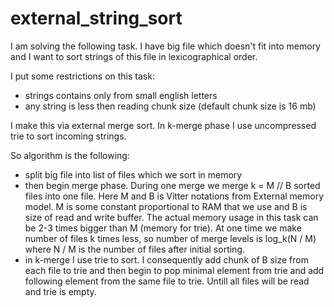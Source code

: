 # external_string_sort
I am solving the following task. I have big file which doesn't fit into memory and I want to sort strings of this file in lexicographical order.

I put some restrictions on this task:
- strings contains only from small english letters
- any string is less then reading chunk size (default chunk size is 16 mb)

I make this via external merge sort. In k-merge phase I use uncompressed trie to sort incoming strings. 

So algorithm is the following:
- split big file into list of files which we sort in memory
- then begin merge phase. During one merge we merge k = M // B sorted files into one file. Here M and B is Vitter notations from External memory model. 
M is some constant proportional to RAM that we use and B is size of read and write buffer.  The actual memory usage in this task can be 2-3 times 
bigger than M (memory for trie). At one time we make number of files k times less, so number of merge levels is log_k(N / M) where N / M is the number
of files after initial sorting.
- in k-merge I use trie to sort. I consequently add chunk of B size from each file to trie and then begin to pop minimal element 
from trie and add following element from the same file to trie. Untill all files will be read and trie is empty. 
